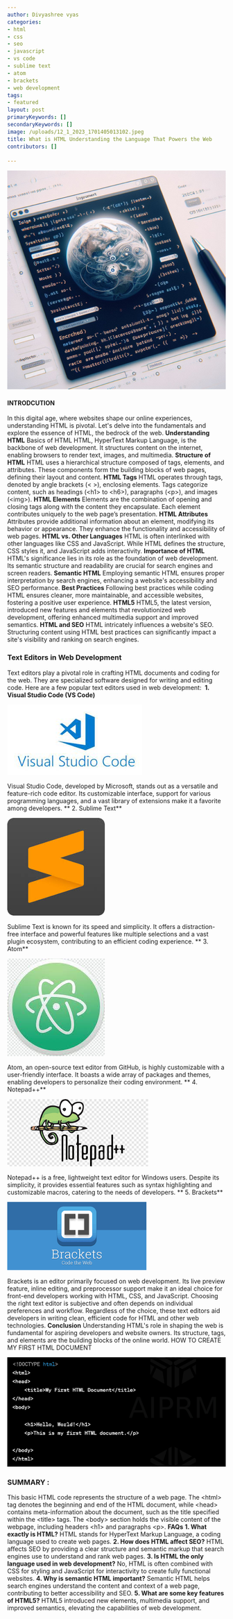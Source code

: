 ```yaml
---
author: Divyashree vyas
categories: 
- html
- css
- seo
- javascript
- vs code
- sublime text
- atom
- brackets
- web development
tags: 
- featured
layout: post
primaryKeywords: []
secondaryKeywords: []
image: /uploads/12_1_2023_1701405013102.jpeg
title: What is HTML Understanding the Language That Powers the Web
contributors: []

---
```

  ![](/uploads/12_1_2023_1701405027193.jpeg)

#### **INTRODCUTION**
In this digital age, where websites shape our online experiences, understanding HTML is pivotal. Let's delve into the fundamentals and explore the essence of HTML, the bedrock of the web.
**Understanding HTML**
Basics of HTML
HTML, HyperText Markup Language, is the backbone of web development. It structures content on the internet, enabling browsers to render text, images, and multimedia.
**Structure of HTML**
HTML uses a hierarchical structure composed of tags, elements, and attributes. These components form the building blocks of web pages, defining their layout and content.
**HTML Tags**
HTML operates through tags, denoted by angle brackets (&lt; &gt;), enclosing elements. Tags categorize content, such as headings (&lt;h1&gt; to &lt;h6&gt;), paragraphs (&lt;p&gt;), and images (&lt;img&gt;).
**HTML Elements**
Elements are the combination of opening and closing tags along with the content they encapsulate. Each element contributes uniquely to the web page’s presentation.
**HTML Attributes**
Attributes provide additional information about an element, modifying its behavior or appearance. They enhance the functionality and accessibility of web pages.
**HTML vs. Other Languages**
HTML is often interlinked with other languages like CSS and JavaScript. While HTML defines the structure, CSS styles it, and JavaScript adds interactivity.
**Importance of HTML**
HTML's significance lies in its role as the foundation of web development. Its semantic structure and readability are crucial for search engines and screen readers.
**Semantic HTML**
Employing semantic HTML ensures proper interpretation by search engines, enhancing a website's accessibility and SEO performance.
**Best Practices**
Following best practices while coding HTML ensures cleaner, more maintainable, and accessible websites, fostering a positive user experience.
**HTML5**
HTML5, the latest version, introduced new features and elements that revolutionized web development, offering enhanced multimedia support and improved semantics.
**HTML and SEO**
HTML intricately influences a website's SEO. Structuring content using HTML best practices can significantly impact a site's visibility and ranking on search engines.
### **Text Editors in Web Development**
Text editors play a pivotal role in crafting HTML documents and coding for the web. They are specialized software designed for writing and editing code. Here are a few popular text editors used in web development:
 **1. Visual Studio Code (VS Code)**

![](/uploads/12_1_2023_1701405413319.jpeg)

Visual Studio Code, developed by Microsoft, stands out as a versatile and feature-rich code editor. Its customizable interface, support for various programming languages, and a vast library of extensions make it a favorite among developers.
** 2. Sublime Text**

![](/uploads/12_1_2023_1701405438104.jpeg)

Sublime Text is known for its speed and simplicity. It offers a distraction-free interface and powerful features like multiple selections and a vast plugin ecosystem, contributing to an efficient coding experience.
** 3. Atom**

![](/uploads/12_1_2023_1701405454064.jpeg)

Atom, an open-source text editor from GitHub, is highly customizable with a user-friendly interface. It boasts a wide array of packages and themes, enabling developers to personalize their coding environment.
** 4. Notepad++**

![](/uploads/12_1_2023_1701405467685.png)

Notepad++ is a free, lightweight text editor for Windows users. Despite its simplicity, it provides essential features such as syntax highlighting and customizable macros, catering to the needs of developers.
** 5. Brackets**

![](/uploads/12_1_2023_1701405480799.png)

Brackets is an editor primarily focused on web development. Its live preview feature, inline editing, and preprocessor support make it an ideal choice for front-end developers working with HTML, CSS, and JavaScript.
Choosing the right text editor is subjective and often depends on individual preferences and workflow. Regardless of the choice, these text editors aid developers in writing clean, efficient code for HTML and other web technologies.
**Conclusion**
Understanding HTML's role in shaping the web is fundamental for aspiring developers and website owners. Its structure, tags, and elements are the building blocks of the online world.
HOW TO CREATE MY FIRST HTML DOCUMENT 

![](/uploads/12_1_2023_1701404615967.png)
### **SUMMARY** : 
This basic HTML code represents the structure of a web page. The &lt;html&gt; tag denotes the beginning and end of the HTML document, while &lt;head&gt; contains meta-information about the document, such as the title specified within the &lt;title&gt; tags. The &lt;body&gt; section holds the visible content of the webpage, including headers &lt;h1&gt; and paragraphs &lt;p&gt;.
**FAQs**
**1. What exactly is HTML?**
HTML stands for HyperText Markup Language, a coding language used to create web pages.
**2. How does HTML affect SEO?**
HTML affects SEO by providing a clear structure and semantic markup that search engines use to understand and rank web pages.
**3. Is HTML the only language used in web development?**
No, HTML is often combined with CSS for styling and JavaScript for interactivity to create fully functional websites.
**4. Why is semantic HTML important?**
Semantic HTML helps search engines understand the content and context of a web page, contributing to better accessibility and SEO.
**5. What are some key features of HTML5?**
HTML5 introduced new elements, multimedia support, and improved semantics, elevating the capabilities of web development.



